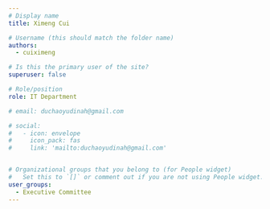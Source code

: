 ```yaml
---
# Display name
title: Ximeng Cui

# Username (this should match the folder name)
authors:
  - cuiximeng

# Is this the primary user of the site?
superuser: false

# Role/position
role: IT Department

# email: duchaoyudinah@gmail.com

# social:
#   - icon: envelope
#     icon_pack: fas
#     link: 'mailto:duchaoyudinah@gmail.com'


# Organizational groups that you belong to (for People widget)
#   Set this to `[]` or comment out if you are not using People widget.
user_groups:
  - Executive Committee
---
```

